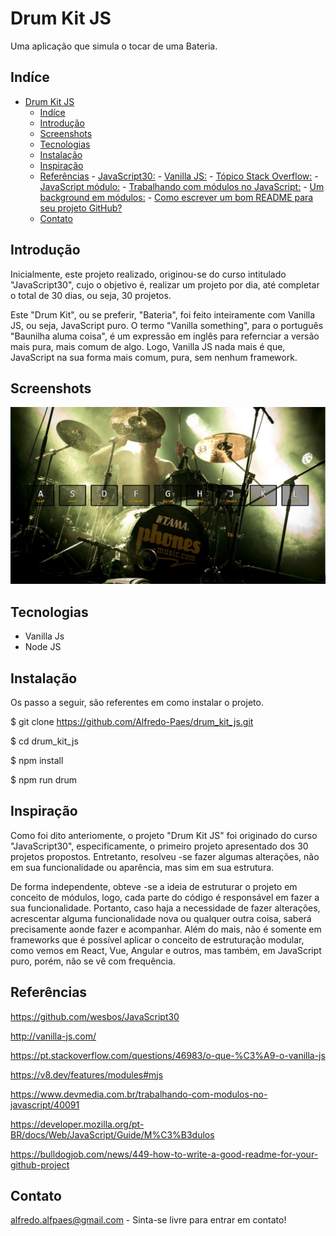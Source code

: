 # Drum Kit JS
Uma aplicação que simula o tocar de uma Bateria.

## Indíce
- [Drum Kit JS](#drum-kit-js)
  - [Indíce](#indíce)
  - [Introdução](#introdução)
  - [Screenshots](#screenshots)
  - [Tecnologias](#tecnologias)
  - [Instalação](#instalação)
  - [Inspiração](#inspiração)
  - [Referências](#referências)
        - [JavaScript30:](#javascript30)
        - [Vanilla JS:](#vanilla-js)
        - [Tópico Stack Overflow:](#tópico-stack-overflow)
        - [JavaScript módulo:](#javascript-módulo)
        - [Trabalhando com módulos no JavaScript:](#trabalhando-com-módulos-no-javascript)
        - [Um background em módulos:](#um-background-em-módulos)
        - [Como escrever um bom README para seu projeto GitHub?](#como-escrever-um-bom-readme-para-seu-projeto-github)
  - [Contato](#contato)

## Introdução
Inicialmente, este projeto realizado, originou-se do curso intitulado "JavaScript30", cujo o objetivo é, realizar um projeto por dia, até completar o total de 30 dias, ou seja, 30 projetos.

Este "Drum Kit", ou se preferir, "Bateria", foi feito inteiramente com Vanilla JS, ou seja, JavaScript puro. O termo "Vanilla something", para o português "Baunilha aluma coisa", é um expressão em inglês para refernciar a versão mais pura, mais comum de algo. Logo, Vanilla JS nada mais é que, JavaScript na sua forma mais comum, pura, sem nenhum framework.

## Screenshots
![Drum Kit Page](./img/drum_kit_js_image.png)

## Tecnologias
* Vanilla Js
* Node JS

## Instalação
Os passo a seguir, são referentes em como instalar o projeto.

$ git clone https://github.com/Alfredo-Paes/drum_kit_js.git 

$ cd  drum_kit_js

$ npm install 

$ npm run drum

## Inspiração
Como foi dito anteriomente, o projeto "Drum Kit JS" foi originado do curso "JavaScript30", especificamente, o primeiro projeto apresentado dos 30 projetos propostos. Entretanto, resolveu -se fazer algumas alterações, não em sua funcionalidade ou aparência, mas sim em sua estrutura.

De forma independente, obteve -se a ideia de estruturar o projeto em conceito de módulos, logo, cada parte do código é responsável em fazer a sua funcionalidade. Portanto, caso haja a necessidade de fazer alterações, acrescentar alguma funcionalidade nova ou qualquer outra coisa, saberá precisamente aonde fazer e acompanhar. Além do mais, não é somente em frameworks que é possível aplicar o conceito de estruturação modular, como vemos em React, Vue, Angular e outros, mas também, em JavaScript puro, porém, não se vê com frequência.

## Referências
https://github.com/wesbos/JavaScript30

http://vanilla-js.com/
 
https://pt.stackoverflow.com/questions/46983/o-que-%C3%A9-o-vanilla-js

https://v8.dev/features/modules#mjs

https://www.devmedia.com.br/trabalhando-com-modulos-no-javascript/40091

https://developer.mozilla.org/pt-BR/docs/Web/JavaScript/Guide/M%C3%B3dulos

https://bulldogjob.com/news/449-how-to-write-a-good-readme-for-your-github-project

## Contato
alfredo.alfpaes@gmail.com - Sinta-se livre para entrar em contato!
